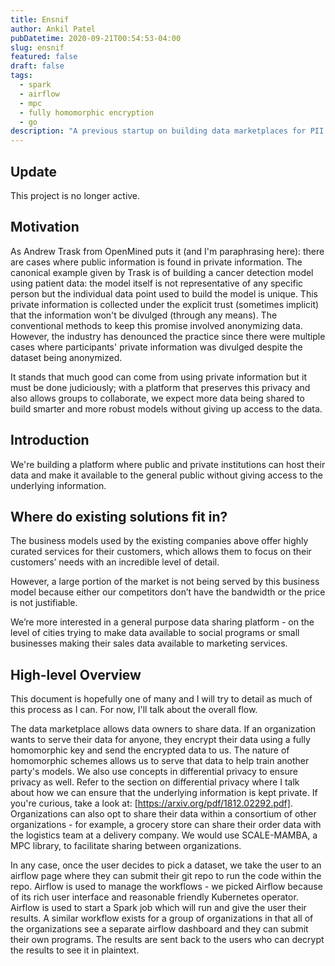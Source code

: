 ```yaml
---
title: Ensnif
author: Ankil Patel
pubDatetime: 2020-09-21T00:54:53-04:00
slug: ensnif
featured: false
draft: false
tags:
  - spark
  - airflow
  - mpc
  - fully homomorphic encryption
  - go
description: "A previous startup on building data marketplaces for PII data with a privacy preserving layer on top"
---
```


## Update

This project is no longer active.

## Motivation

As Andrew Trask from OpenMined puts it (and I'm paraphrasing here): there are cases where public information is found in private information. The canonical example given by Trask is of building a cancer detection model using patient data: the model itself is not representative of any specific person but the individual data point used to build the model is unique. This private information is collected under the explicit trust (sometimes implicit) that the information won't be divulged (through any means). The conventional methods to keep this promise involved anonymizing data. However, the industry has denounced the practice since there were multiple cases where participants' private information was divulged despite the dataset being anonymized.

It stands that much good can come from using private information but it must be done judiciously; with a platform that preserves this privacy and also allows groups to collaborate, we expect more data being shared to build smarter and more robust models without giving up access to the data.

## Introduction

We're building a platform where public and private institutions can host their data and make it available to the general public without giving access to the underlying information.

## Where do existing solutions fit in?

The business models used by the existing companies above offer highly curated services for their customers, which allows them to focus on their customers’ needs with an incredible level of detail.

However, a large portion of the market is not being served by this business model because either our competitors don’t have the bandwidth or the price is not justifiable.

We’re more interested in a general purpose data sharing platform - on the level of cities trying to make data available to social programs or small businesses making their sales data available to marketing services.

## High-level Overview

This document is hopefully one of many and I will try to detail as much of this process as I can. For now, I'll talk about the overall flow.

The data marketplace allows data owners to share data. If an organization wants to serve their data for anyone, they encrypt their data using a fully homomorphic key and send the encrypted data to us. The nature of homomorphic schemes allows us to serve that data to help train another party's models. We also use concepts in differential privacy to ensure privacy as well. Refer to the section on differential privacy where I talk about how we can ensure that the underlying information is kept private. If you're curious, take a look at: [https://arxiv.org/pdf/1812.02292.pdf].
Organizations can also opt to share their data within a consortium of other organizations - for example, a grocery store can share their order data with the logistics team at a delivery company. We would use SCALE-MAMBA, a MPC library, to facilitate sharing between organizations.

In any case, once the user decides to pick a dataset, we take the user to an airflow page where they can submit their git repo to run the code within the repo.
Airflow is used to manage the workflows - we picked Airflow because of its rich user interface and reasonable friendly Kubernetes operator. Airflow is used to start a Spark job which will run and give the user their results. A similar workflow exists for a group of organizations in that all of the organizations see a separate airflow dashboard and they can submit their own programs. The results are sent back to the users who can decrypt the results to see it in plaintext.
